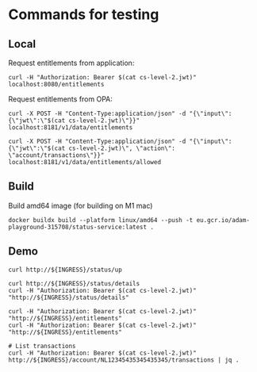# Commands for testing

## Local

Request entitlements from application:
```shell
curl -H "Authorization: Bearer $(cat cs-level-2.jwt)" localhost:8080/entitlements
```

Request entitlements from OPA:
```shell
curl -X POST -H "Content-Type:application/json" -d "{\"input\":{\"jwt\":\"$(cat cs-level-2.jwt)\"}}" localhost:8181/v1/data/entitlements

curl -X POST -H "Content-Type:application/json" -d "{\"input\":{\"jwt\":\"$(cat cs-level-2.jwt)\", \"action\": \"account/transactions\"}}" localhost:8181/v1/data/entitlements/allowed
```

## Build

Build amd64 image (for building on M1 mac)
```shell
docker buildx build --platform linux/amd64 --push -t eu.gcr.io/adam-playground-315708/status-service:latest .
```

## Demo

```shell
curl http://${INGRESS}/status/up

curl http://${INGRESS}/status/details
curl -H "Authorization: Bearer $(cat cs-level-2.jwt)" "http://${INGRESS}/status/details"

curl -H "Authorization: Bearer $(cat cs-level-2.jwt)" "http://${INGRESS}/entitlements"
curl -H "Authorization: Bearer $(cat cs-level-2.jwt)" "http://${INGRESS}/entitlements"

# List transactions
curl -H "Authorization: Bearer $(cat cs-level-2.jwt)" http://${INGRESS}/account/NL12345435345435345/transactions | jq .
```